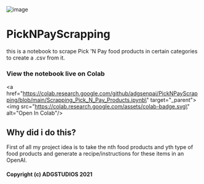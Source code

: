 ![image](https://revite.co.za/wp-content/uploads/2018/01/Pick-n-Pay-logo.png)

# PickNPayScrapping
this is a notebook to scrape Pick 'N Pay food products in certain categories to create a .csv from it.

### View the notebook live on Colab

<a href=\"https://colab.research.google.com/github/adgsenpai/PickNPayScrapping/blob/main/Scrapping_Pick_N_Pay_Products.ipynb\" target=\"_parent\"><img src=\"https://colab.research.google.com/assets/colab-badge.svg\" alt=\"Open In Colab\"/></a>

## Why did i do this?

<p>First of all my project idea is to take the nth food products and yth type of food products and generate a recipe/instructions for these items in an OpenAI.</p>

#### Copyright (c) ADGSTUDIOS 2021

